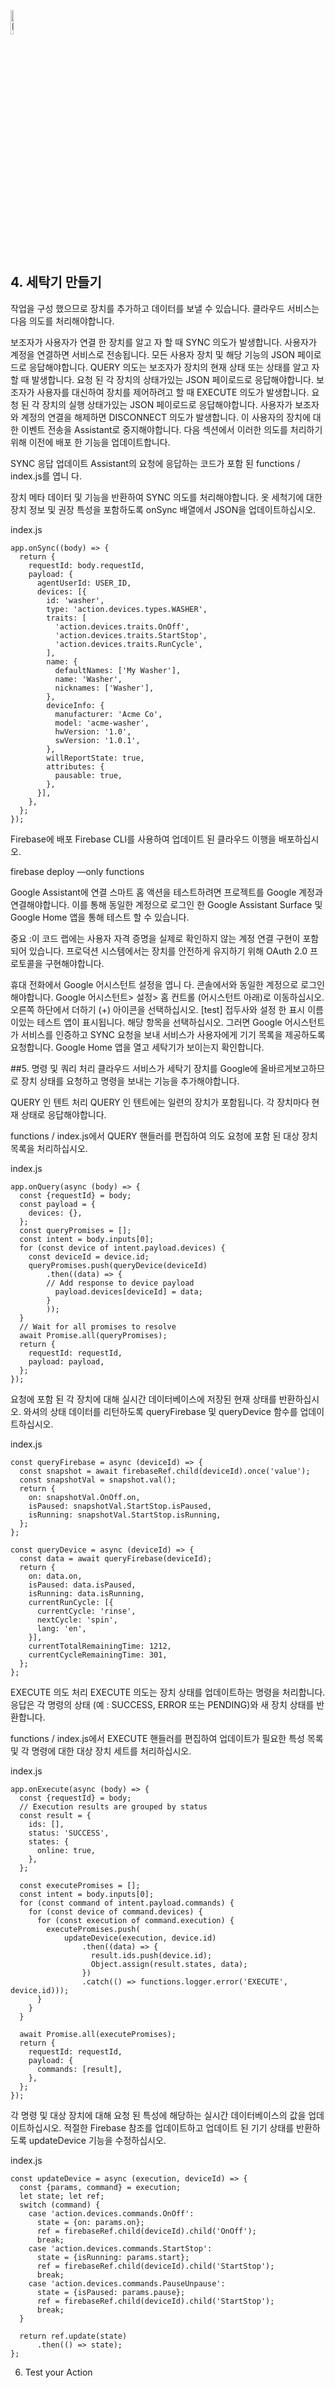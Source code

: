 
<img src="http://c.doowon.ac.kr/image/i2r_small.png" width="10%" height="10%" title="px(픽셀) 크기 설정" alt="RubberDuck"></img><br/>


## 4. 세탁기 만들기
작업을 구성 했으므로 장치를 추가하고 데이터를 보낼 수 있습니다. 클라우드 서비스는 다음 의도를 처리해야합니다.

보조자가 사용자가 연결 한 장치를 알고 자 할 때 SYNC 의도가 발생합니다. 사용자가 계정을 연결하면 서비스로 전송됩니다. 모든 사용자 장치 및 해당 기능의 JSON 페이로드로 응답해야합니다.
QUERY 의도는 보조자가 장치의 현재 상태 또는 상태를 알고 자 할 때 발생합니다. 요청 된 각 장치의 상태가있는 JSON 페이로드로 응답해야합니다.
보조자가 사용자를 대신하여 장치를 제어하려고 할 때 EXECUTE 의도가 발생합니다. 요청 된 각 장치의 실행 상태가있는 JSON 페이로드로 응답해야합니다.
사용자가 보조자와 계정의 연결을 해제하면 DISCONNECT 의도가 발생합니다. 이 사용자의 장치에 대한 이벤트 전송을 Assistant로 중지해야합니다.
다음 섹션에서 이러한 의도를 처리하기 위해 이전에 배포 한 기능을 업데이트합니다.

SYNC 응답 업데이트
Assistant의 요청에 응답하는 코드가 포함 된 functions / index.js를 엽니 다.

장치 메타 데이터 및 기능을 반환하여 SYNC 의도를 처리해야합니다. 옷 세척기에 대한 장치 정보 및 권장 특성을 포함하도록 onSync 배열에서 JSON을 업데이트하십시오.

index.js
```
app.onSync((body) => {
  return {
    requestId: body.requestId,
    payload: {
      agentUserId: USER_ID,
      devices: [{
        id: 'washer',
        type: 'action.devices.types.WASHER',
        traits: [
          'action.devices.traits.OnOff',
          'action.devices.traits.StartStop',
          'action.devices.traits.RunCycle',
        ],
        name: {
          defaultNames: ['My Washer'],
          name: 'Washer',
          nicknames: ['Washer'],
        },
        deviceInfo: {
          manufacturer: 'Acme Co',
          model: 'acme-washer',
          hwVersion: '1.0',
          swVersion: '1.0.1',
        },
        willReportState: true,
        attributes: {
          pausable: true,
        },
      }],
    },
  };
});
```

Firebase에 배포
Firebase CLI를 사용하여 업데이트 된 클라우드 이행을 배포하십시오.

firebase deploy —only functions

Google Assistant에 연결
스마트 홈 액션을 테스트하려면 프로젝트를 Google 계정과 연결해야합니다. 이를 통해 동일한 계정으로 로그인 한 Google Assistant Surface 및 Google Home 앱을 통해 테스트 할 수 있습니다.

중요 :이 코드 랩에는 사용자 자격 증명을 실제로 확인하지 않는 계정 연결 구현이 포함되어 있습니다. 프로덕션 시스템에서는 장치를 안전하게 유지하기 위해 OAuth 2.0 프로토콜을 구현해야합니다.

휴대 전화에서 Google 어시스턴트 설정을 엽니 다. 콘솔에서와 동일한 계정으로 로그인해야합니다.
Google 어시스턴트> 설정> 홈 컨트롤 (어시스턴트 아래)로 이동하십시오.
오른쪽 하단에서 더하기 (+) 아이콘을 선택하십시오.
[test] 접두사와 설정 한 표시 이름이있는 테스트 앱이 표시됩니다.
해당 항목을 선택하십시오. 그러면 Google 어시스턴트가 서비스를 인증하고 SYNC 요청을 보내 서비스가 사용자에게 기기 목록을 제공하도록 요청합니다.
Google Home 앱을 열고 세탁기가 보이는지 확인합니다.



##5. 명령 및 쿼리 처리
클라우드 서비스가 세탁기 장치를 Google에 올바르게보고하므로 장치 상태를 요청하고 명령을 보내는 기능을 추가해야합니다.

QUERY 인 텐트 처리
QUERY 인 텐트에는 일련의 장치가 포함됩니다. 각 장치마다 현재 상태로 응답해야합니다.

functions / index.js에서 QUERY 핸들러를 편집하여 의도 요청에 포함 된 대상 장치 목록을 처리하십시오.

index.js
```
app.onQuery(async (body) => {
  const {requestId} = body;
  const payload = {
    devices: {},
  };
  const queryPromises = [];
  const intent = body.inputs[0];
  for (const device of intent.payload.devices) {
    const deviceId = device.id;
    queryPromises.push(queryDevice(deviceId)
        .then((data) => {
        // Add response to device payload
          payload.devices[deviceId] = data;
        }
        ));
  }
  // Wait for all promises to resolve
  await Promise.all(queryPromises);
  return {
    requestId: requestId,
    payload: payload,
  };
});
```

요청에 포함 된 각 장치에 대해 실시간 데이터베이스에 저장된 현재 상태를 반환하십시오. 와셔의 상태 데이터를 리턴하도록 queryFirebase 및 queryDevice 함수를 업데이트하십시오.

index.js
```
const queryFirebase = async (deviceId) => {
  const snapshot = await firebaseRef.child(deviceId).once('value');
  const snapshotVal = snapshot.val();
  return {
    on: snapshotVal.OnOff.on,
    isPaused: snapshotVal.StartStop.isPaused,
    isRunning: snapshotVal.StartStop.isRunning,
  };
};

const queryDevice = async (deviceId) => {
  const data = await queryFirebase(deviceId);
  return {
    on: data.on,
    isPaused: data.isPaused,
    isRunning: data.isRunning,
    currentRunCycle: [{
      currentCycle: 'rinse',
      nextCycle: 'spin',
      lang: 'en',
    }],
    currentTotalRemainingTime: 1212,
    currentCycleRemainingTime: 301,
  };
};
```

EXECUTE 의도 처리
EXECUTE 의도는 장치 상태를 업데이트하는 명령을 처리합니다. 응답은 각 명령의 상태 (예 : SUCCESS, ERROR 또는 PENDING)와 새 장치 상태를 반환합니다.

functions / index.js에서 EXECUTE 핸들러를 편집하여 업데이트가 필요한 특성 목록 및 각 명령에 대한 대상 장치 세트를 처리하십시오.

index.js
```
app.onExecute(async (body) => {
  const {requestId} = body;
  // Execution results are grouped by status
  const result = {
    ids: [],
    status: 'SUCCESS',
    states: {
      online: true,
    },
  };

  const executePromises = [];
  const intent = body.inputs[0];
  for (const command of intent.payload.commands) {
    for (const device of command.devices) {
      for (const execution of command.execution) {
        executePromises.push(
            updateDevice(execution, device.id)
                .then((data) => {
                  result.ids.push(device.id);
                  Object.assign(result.states, data);
                })
                .catch(() => functions.logger.error('EXECUTE', device.id)));
      }
    }
  }

  await Promise.all(executePromises);
  return {
    requestId: requestId,
    payload: {
      commands: [result],
    },
  };
});
```

각 명령 및 대상 장치에 대해 요청 된 특성에 해당하는 실시간 데이터베이스의 값을 업데이트하십시오. 적절한 Firebase 참조를 업데이트하고 업데이트 된 기기 상태를 반환하도록 updateDevice 기능을 수정하십시오.

index.js
```
const updateDevice = async (execution, deviceId) => {
  const {params, command} = execution;
  let state; let ref;
  switch (command) {
    case 'action.devices.commands.OnOff':
      state = {on: params.on};
      ref = firebaseRef.child(deviceId).child('OnOff');
      break;
    case 'action.devices.commands.StartStop':
      state = {isRunning: params.start};
      ref = firebaseRef.child(deviceId).child('StartStop');
      break;
    case 'action.devices.commands.PauseUnpause':
      state = {isPaused: params.pause};
      ref = firebaseRef.child(deviceId).child('StartStop');
      break;
  }

  return ref.update(state)
      .then(() => state);
};
```
6. Test your Action